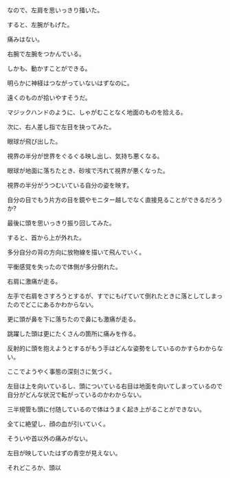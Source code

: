 なので、左肩を思いっきり掻いた。

すると、左腕がもげた。

痛みはない。

右腕で左腕をつかんでいる。

しかも、動かすことができる。

明らかに神経はつながっていないはずなのに。

遠くのものが拾いやすそうだ。

マジックハンドのように、しゃがむことなく地面のものを拾える。

次に、右人差し指で左目を抉ってみた。

眼球が飛び出した。

視界の半分が世界をぐるぐる映し出し、気持ち悪くなる。

眼球が地面に落ちたとき、砂埃で汚れて視界が悪くなった。

視界の半分がうつむいている自分の姿を映す。

自分の目でもう片方の目を鏡やモニター越しでなく直接見ることができるだろうか?

最後に頭を思いっきり振り回してみた。

すると、首から上が外れた。

多分自分の背の方向に放物線を描いて飛んでいく。

平衡感覚を失ったので体側が多分倒れた。

右肩に激痛が走る。

左手で右肩をさすろうとするが、すでにもげていて倒れたときに落としてしまったのでどこにあるかわからない。

更に頭が鼻を下に落ちたので鼻にも激痛が走る。

跳躍した頭は更にたくさんの箇所に痛みを作る。

反射的に頭を抱えようとするがもう手はどんな姿勢をしているのかすらわからない。

ここでようやく事態の深刻さに気づく。

左目は上を向いているし、頭についている右目は地面を向いてしまっているので自分がどんな状況で転がっているのかわからない。

三半規管も頭に付随しているので体はうまく起き上がることができない。

全てに絶望し、顔の血が引いていく。

そういや首以外の痛みがない。

左目が映していたはずの青空が見えない。

それどころか、頭以
